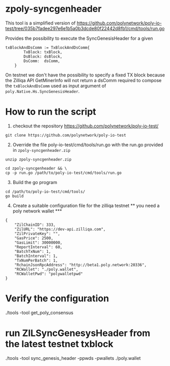 # zpoly-syncgenheader

This tool is a simplified version of https://github.com/polynetwork/poly-io-test/tree/035b7fadee297e6e1b5a0b3dcde80f22442d8fb1/cmd/tools/run.go

Provides the possibility to execute the SyncGenesisHeader for a given
```
txBlockAndDsComm := TxBlockAndDsComm{
		TxBlock: txBlock,
		DsBlock: dsBlock,
		DsComm:  dsComm,
	}
```

On testnet we don't have the possibility to specify a fixed TX block because the Zilliqa API GetMinerInfo
will not return a dsComm required to compose the `txBlockAndDsComm` used as input argument
of `poly.Native.Hs.SyncGenesisHeader`.


# How to run the script

1. checkout the repository https://github.com/polynetwork/poly-io-test/

```
git clone https://github.com/polynetwork/poly-io-test
```

2. Override the file poly-io-test/cmd/tools/run.go with the run.go provided in `zpoly-syncgenheader.zip`

```
unzip zpoly-syncgenheader.zip

cd zpoly-syncgenheader && \
cp -p run.go /path/to/poly-io-test/cmd/tools/run.go

```

3. Build the go program

```
cd /path/to/poly-io-test/cmd/tools/
go build
```

4. Create a suitable configuration file for the zilliqa testnet
** you need a poly network wallet ***

```
{
	"ZilChainID": 333,
	"ZilURL": "https://dev-api.zilliqa.com",
	"ZilPrivateKey": "",
	"GasPrice": 2500,
	"GasLimit": 30000000,
	"ReportInterval": 60,
	"BatchTxNum": 1,
	"BatchInterval": 1,
	"TxNumPerBatch": 1,
	"RchainJsonRpcAddress": "http://beta1.poly.network:20336",
	"RCWallet": "./poly.wallet",
	"RCWalletPwd": "polywalletpwd"
}
```

# Verify the configuration
./tools -tool get_poly_consensus

# run ZILSyncGenesysHeader from the latest testnet txblock

./tools -tool sync_genesis_header -ppwds <polywalletpwd> -pwallets ./poly.wallet
